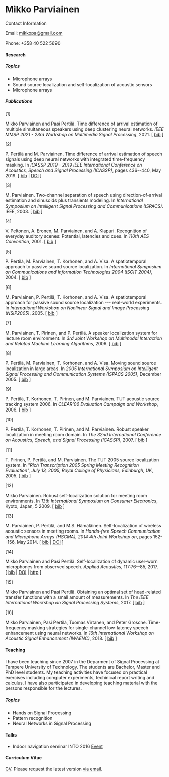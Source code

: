 Mikko Parviainen
================

Contact Information

Email: mikkopa@gmail.com

Phone: +358 40 522 5690

#### Research

##### Topics

*   Microphone arrays
*   Sound source localization and self-localization of acoustic sensors
*   Microphone arrays

##### Publications

\[1\]

Mikko Parviainen and Pasi Pertilä. Time difference of arrival estimation of multiple simultaneous speakers using deep clustering neural networks. _IEEE MMSP 2021 - 23rd Workshop on Multimedia Signal Processing_, 2021. \[ [bib](mypub_nomaster_bib.html#Parviainen:2021) \]

\[2\]

P. Pertilä and M. Parviainen. Time difference of arrival estimation of speech signals using deep neural networks with integrated time-frequency masking. In _ICASSP 2019 - 2019 IEEE International Conference on Acoustics, Speech and Signal Processing (ICASSP)_, pages 436--440, May 2019. \[ [bib](mypub_nomaster_bib.html#Pertila:2019) | [DOI](http://dx.doi.org/10.1109/ICASSP.2019.8682574) \]

\[3\]

M. Parviainen. Two-channel separation of speech using direction-of-arrival estimation and sinusoids plus transients modeling. In _International Symposium on Intelligent Signal Processing and Communications (ISPACS)_. IEEE, 2003. \[ [bib](mypub_nomaster_bib.html#Parviainen:2003b) \]

\[4\]

V. Peltonen, A. Eronen, M. Parviainen, and A. Klapuri. Recognition of everyday auditory scenes: Potential, latencies and cues. In _110th AES Convention_, 2001. \[ [bib](mypub_nomaster_bib.html#Peltonen:2001) \]

\[5\]

P. Pertilä, M. Parviainen, T. Korhonen, and A. Visa. A spatiotemporal approach to passive sound source localization. In _International Symposium on Communications and Information Technologies 2004 (ISCIT 2004)_, 2004. \[ [bib](mypub_nomaster_bib.html#Pertila:2004) \]

\[6\]

M. Parviainen, P. Pertilä, T. Korhonen, and A. Visa. A spatiotemporal approach for passive sound source localization --- real-world experiments. In _International Workshop on Nonlinear Signal and Image Processing (NSIP2005)_, 2005. \[ [bib](mypub_nomaster_bib.html#Parviainen:2005) \]

\[7\]

M. Parviainen, T. Pirinen, and P. Pertilä. A speaker localization system for lecture room environment. In _3rd Joint Workshop on Multimodal Interaction and Related Machine Learning Algorithms_, 2006. \[ [bib](mypub_nomaster_bib.html#Parviainen:2006) \]

\[8\]

P. Pertilä, M. Parviainen, T. Korhonen, and A. Visa. Moving sound source localization in large areas. In _2005 International Symposium on Intelligent Signal Processing and Communication Systems (ISPACS 2005)_, December 2005. \[ [bib](mypub_nomaster_bib.html#Pertila:2005) \]

\[9\]

P. Pertilä, T. Korhonen, T. Pirinen, and M. Parviainen. TUT acoustic source tracking system 2006. In _CLEAR'06 Evaluation Campaign and Workshop_, 2006. \[ [bib](mypub_nomaster_bib.html#Pertila:2006) \]

\[10\]

P. Pertilä, T. Korhonen, T. Pirinen, and M. Parviainen. Robust speaker localization in meeting room domain. In _The 32nd International Conference on Acoustics, Speech, and Signal Processing (ICASSP)_, 2007. \[ [bib](mypub_nomaster_bib.html#Pertila:2007) \]

\[11\]

T. Pirinen, P. Pertilä, and M. Parviainen. The TUT 2005 source localization system. In _"Rich Transcription 2005 Spring Meeting Recognition Evaluation", July 13, 2005, Royal College of Physicians, Edinburgh, UK_, 2005. \[ [bib](mypub_nomaster_bib.html#Pirinen:2005) \]

\[12\]

Mikko Parviainen. Robust self-localization solution for meeting room environments. In _13th International Symposium on Consumer Electronics_, Kyoto, Japan, 5 2009. \[ [bib](mypub_nomaster_bib.html#parv0905:robust) \]

\[13\]

M. Parviainen, P. Pertilä, and M.S. Hämäläinen. Self-localization of wireless acoustic sensors in meeting rooms. In _Hands-free Speech Communication and Microphone Arrays (HSCMA), 2014 4th Joint Workshop on_, pages 152--156, May 2014. \[ [bib](mypub_nomaster_bib.html#Parviainen:2014) | [DOI](http://dx.doi.org/10.1109/HSCMA.2014.6843270) \]

\[14\]

Mikko Parviainen and Pasi Pertilä. Self-localization of dynamic user-worn microphones from observed speech. _Applied Acoustics_, 117:76--85, 2017. \[ [bib](mypub_nomaster_bib.html#Parviainen2016) | [DOI](http://dx.doi.org/10.1016/j.apacoust.2016.10.019) | [http](http://www.sciencedirect.com/science/article/pii/S0003682X16303620) \]

\[15\]

Mikko Parviainen and Pasi Pertilä. Obtaining an optimal set of head-related transfer functions with a small amount of measurements. In _The IEEE International Workshop on Signal Processing Systems_, 2017. \[ [bib](mypub_nomaster_bib.html#Parviainen:2017) \]

\[16\]

Mikko Parviainen, Pasi Pertilä, Tuomas Virtanen, and Peter Grosche. Time-frequency masking strategies for single-channel low-latency speech enhancement using neural networks. In _16th International Workshop on Acoustic Signal Enhancement (IWAENC)_, 2018. \[ [bib](mypub_nomaster_bib.html#Parviainen:2018) \]

#### Teaching

I have been teaching since 2007 in the Deparment of Signal Processing at Tampere University of Technology. The students are Bachelor, Master and PhD level students. My teaching activities have focused on practical exercises including computer experiments, techinical report writing and calculus. I have also participated in developing teaching material with the persons responsible for the lectures.

##### Topics

*   Hands on Signal Processing
*   Pattern recognition
*   Neural Networks in Signal Processing


#### Talks

*   Indoor navigation seminar INTO 2016 [Event](https://intoseminar.com)

#### Curriculum Vitae

[CV](cv_TENK_bib_2022-6.pdf). Please request the latest version [via email](mikkopa@gmail.com).
